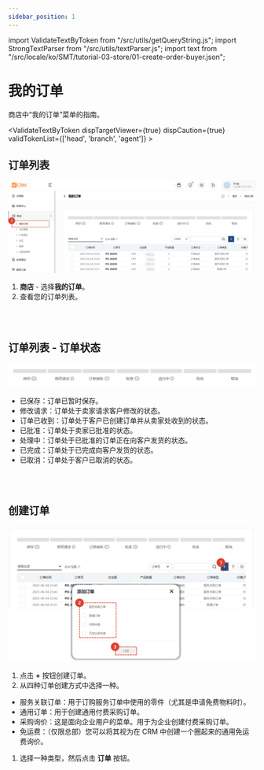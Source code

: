 ```yaml
---
sidebar_position: 1
---
```


import ValidateTextByToken from "/src/utils/getQueryString.js";
import StrongTextParser from "/src/utils/textParser.js";
import text from "/src/locale/ko/SMT/tutorial-03-store/01-create-order-buyer.json";

# 我的订单

商店中“我的订单”菜单的指南。

<ValidateTextByToken dispTargetViewer={true} dispCaution={true} validTokenList={['head', 'branch', 'agent']} >

## 订单列表
![001](./img/001.png)
1. **商店** - 选择**我的订单**。
1. 查看您的订单列表。
<br/>
<br/>

## 订单列表 - 订单状态
![010](./img/010.png)
- 已保存：订单已暂时保存。
- 修改请求：订单处于卖家请求客户修改的状态。
- 订单已收到：订单处于客户已创建订单并从卖家处收到的状态。
- 已批准：订单处于卖家已批准的状态。
- 处理中：订单处于已批准的订单正在向客户发货的状态。
- 已完成：订单处于已完成向客户发货的状态。
- 已取消：订单处于客户已取消的状态。
<br/>
<br/>

## 创建订单
![002](./img/002.png)
1. 点击 **+** 按钮创建订单。
1. 从四种订单创建方式中选择一种。
- 服务关联订单：用于订购服务订单中使用的零件（尤其是申请免费物料时）。
- 通用订单：用于创建通用付费采购订单。
- 采购询价：这是面向企业用户的菜单。用于为企业创建付费采购订单。
- 免运费：（仅限总部）您可以将其视为在 CRM 中创建一个圈起来的通用免运费询价。
1. 选择一种类型，然后点击 **订单** 按钮。
</ValidateTextByToken>